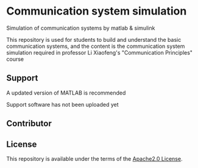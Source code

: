 # Communication system simulation

Simulation of communication systems by matlab & simulink

This repository is used for students to build and understand the basic communication systems, and the content is the communication system simulation required in professor Li Xiaofeng's "Communication Principles" course


## Support

A updated version of MATLAB is recommended

Support software has not been uploaded yet

## Contributor


## License

This repository is available under the terms of the [Apache2.0 License](https://github.com/bugmaker2/communication-system-simulation/blob/main/LICENSE).
